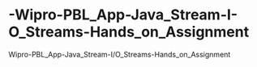 # -Wipro-PBL_App-Java_Stream-I-O_Streams-Hands_on_Assignment

 Wipro-PBL_App-Java_Stream-I/O_Streams-Hands_on_Assignment
